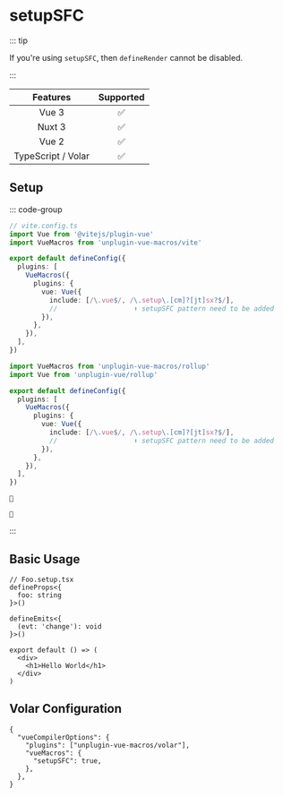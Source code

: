 # setupSFC <PackageVersion name="@vue-macros/setup-sfc" />

<StabilityLevel level="experimental" />

::: tip

If you're using `setupSFC`, then `defineRender` cannot be disabled.

:::

|      Features      |     Supported      |
| :----------------: | :----------------: |
|       Vue 3        | :white_check_mark: |
|       Nuxt 3       | :white_check_mark: |
|       Vue 2        | :white_check_mark: |
| TypeScript / Volar | :white_check_mark: |

## Setup

::: code-group

```ts {7-14} [Vite]
// vite.config.ts
import Vue from '@vitejs/plugin-vue'
import VueMacros from 'unplugin-vue-macros/vite'

export default defineConfig({
  plugins: [
    VueMacros({
      plugins: {
        vue: Vue({
          include: [/\.vue$/, /\.setup\.[cm]?[jt]sx?$/],
          //                   ⬆️ setupSFC pattern need to be added
        }),
      },
    }),
  ],
})
```

```ts {6-13} [Rollup]
import VueMacros from 'unplugin-vue-macros/rollup'
import Vue from 'unplugin-vue/rollup'

export default defineConfig({
  plugins: [
    VueMacros({
      plugins: {
        vue: Vue({
          include: [/\.vue$/, /\.setup\.[cm]?[jt]sx?$/],
          //                   ⬆️ setupSFC pattern need to be added
        }),
      },
    }),
  ],
})
```

```[🚧 esbuild]
🚧
```

```[🚧 Webpack]
🚧
```

:::

## Basic Usage

```tsx twoslash
// Foo.setup.tsx
defineProps<{
  foo: string
}>()

defineEmits<{
  (evt: 'change'): void
}>()

export default () => (
  <div>
    <h1>Hello World</h1>
  </div>
)
```

## Volar Configuration

```jsonc {3,5} [tsconfig.json]
{
  "vueCompilerOptions": {
    "plugins": ["unplugin-vue-macros/volar"],
    "vueMacros": {
      "setupSFC": true,
    },
  },
}
```
